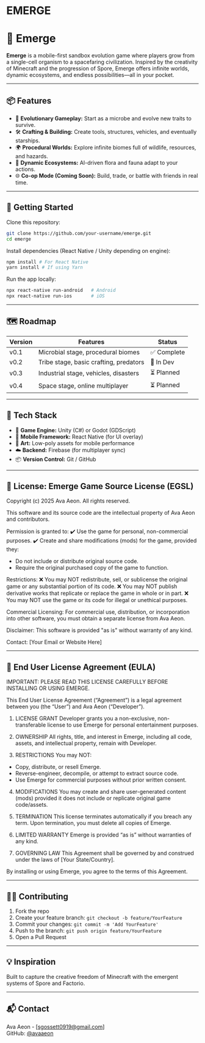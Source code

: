 # EMERGE
# 🌱 Emerge

**Emerge** is a mobile-first sandbox evolution game where players grow from a single-cell organism to a spacefaring civilization. Inspired by the creativity of Minecraft and the progression of Spore, Emerge offers infinite worlds, dynamic ecosystems, and endless possibilities—all in your pocket.

---

## 📦 Features

- 🧬 **Evolutionary Gameplay:** Start as a microbe and evolve new traits to survive.
- 🛠️ **Crafting & Building:** Create tools, structures, vehicles, and eventually starships.
- 🌍 **Procedural Worlds:** Explore infinite biomes full of wildlife, resources, and hazards.
- 🤖 **Dynamic Ecosystems:** AI-driven flora and fauna adapt to your actions.
- 🌐 **Co-op Mode (Coming Soon):** Build, trade, or battle with friends in real time.

---

## 🚀 Getting Started

Clone this repository:

```bash
git clone https://github.com/your-username/emerge.git
cd emerge
```

Install dependencies (React Native / Unity depending on engine):

```bash
npm install # For React Native
yarn install # If using Yarn
```

Run the app locally:

```bash
npx react-native run-android   # Android
npx react-native run-ios       # iOS
```

---

## 🗺 Roadmap

| Version | Features                               | Status     |
|---------|----------------------------------------|------------|
| v0.1    | Microbial stage, procedural biomes     | ✅ Complete|
| v0.2    | Tribe stage, basic crafting, predators | 🔄 In Dev   |
| v0.3    | Industrial stage, vehicles, disasters  | ⏳ Planned  |
| v0.4    | Space stage, online multiplayer        | ⏳ Planned  |

---

## 🎨 Tech Stack

- 🌱 **Game Engine:** Unity (C#) or Godot (GDScript)
- 📱 **Mobile Framework:** React Native (for UI overlay)
- 🎨 **Art:** Low-poly assets for mobile performance
- ☁️ **Backend:** Firebase (for multiplayer sync)
- 📦 **Version Control:** Git / GitHub

---

## 📜 License: Emerge Game Source License (EGSL)

Copyright (c) 2025 Ava Aeon. All rights reserved.

This software and its source code are the intellectual property of Ava Aeon and contributors.

Permission is granted to:
✔️ Use the game for personal, non-commercial purposes.
✔️ Create and share modifications (mods) for the game, provided they:
- Do not include or distribute original source code.
- Require the original purchased copy of the game to function.

Restrictions:
❌ You may NOT redistribute, sell, or sublicense the original game or any substantial portion of its code.
❌ You may NOT publish derivative works that replicate or replace the game in whole or in part.
❌ You may NOT use the game or its code for illegal or unethical purposes.

Commercial Licensing:
For commercial use, distribution, or incorporation into other software, you must obtain a separate license from Ava Aeon.

Disclaimer:
This software is provided "as is" without warranty of any kind.

Contact:
[Your Email or Website Here]

---

## 📄 End User License Agreement (EULA)

IMPORTANT: PLEASE READ THIS LICENSE CAREFULLY BEFORE INSTALLING OR USING EMERGE.

This End User License Agreement (“Agreement”) is a legal agreement between you (the “User”) and Ava Aeon (“Developer”).

1. LICENSE GRANT
Developer grants you a non-exclusive, non-transferable license to use Emerge for personal entertainment purposes.

2. OWNERSHIP
All rights, title, and interest in Emerge, including all code, assets, and intellectual property, remain with Developer.

3. RESTRICTIONS
You may NOT:
- Copy, distribute, or resell Emerge.
- Reverse-engineer, decompile, or attempt to extract source code.
- Use Emerge for commercial purposes without prior written consent.

4. MODIFICATIONS
You may create and share user-generated content (mods) provided it does not include or replicate original game code/assets.

5. TERMINATION
This license terminates automatically if you breach any term. Upon termination, you must delete all copies of Emerge.

6. LIMITED WARRANTY
Emerge is provided “as is” without warranties of any kind.

7. GOVERNING LAW
This Agreement shall be governed by and construed under the laws of [Your State/Country].

By installing or using Emerge, you agree to the terms of this Agreement.

---

## 👩‍💻 Contributing

1. Fork the repo
2. Create your feature branch: `git checkout -b feature/YourFeature`
3. Commit your changes: `git commit -m 'Add YourFeature'`
4. Push to the branch: `git push origin feature/YourFeature`
5. Open a Pull Request

---

## 💡 Inspiration

Built to capture the creative freedom of Minecraft with the emergent systems of Spore and Factorio.

---

## 📬 Contact

Ava Aeon - [sgossett0919@gmail.com]  
GitHub: [@avaaeon](https://github.com/avaaeon)
